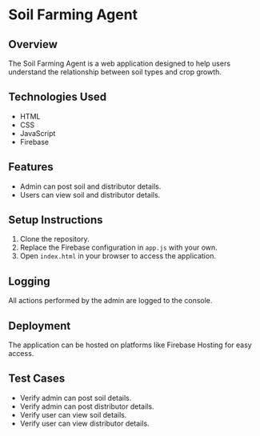 # Soil Farming Agent

## Overview
The Soil Farming Agent is a web application designed to help users understand the relationship between soil types and crop growth.

## Technologies Used
- HTML
- CSS
- JavaScript
- Firebase

## Features
- Admin can post soil and distributor details.
- Users can view soil and distributor details.

## Setup Instructions
1. Clone the repository.
2. Replace the Firebase configuration in `app.js` with your own.
3. Open `index.html` in your browser to access the application.

## Logging
All actions performed by the admin are logged to the console.

## Deployment
The application can be hosted on platforms like Firebase Hosting for easy access.

## Test Cases
- Verify admin can post soil details.
- Verify admin can post distributor details.
- Verify user can view soil details.
- Verify user can view distributor details.